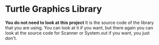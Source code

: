 # Turtle Graphics Library
**You do not need to look at this project**
It is the source code of the library that you are using.
You can look at it if you want, but there again you can look at the source code for Scanner or System.out if you want, you just don't.
